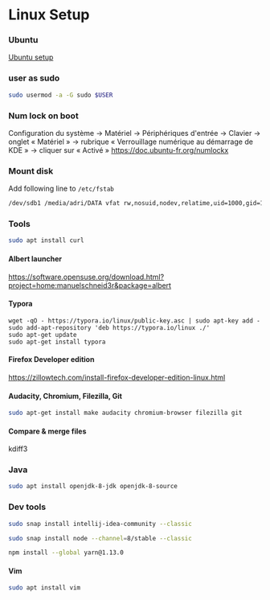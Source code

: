# Linux Setup

### Ubuntu
[Ubuntu setup](./Ubuntu.md)

### user as sudo
```bash
sudo usermod -a -G sudo $USER
```


### Num lock on boot
Configuration du système → Matériel → Périphériques d'entrée → Clavier → onglet « Matériel » → rubrique « Verrouillage numérique au démarrage de KDE » → cliquer sur « Activé »
https://doc.ubuntu-fr.org/numlockx

### Mount disk
Add following line to `/etc/fstab`

```bash
/dev/sdb1 /media/adri/DATA vfat rw,nosuid,nodev,relatime,uid=1000,gid=1000,fmask=0022,dmask=0022,codepage=437,iocharset=iso8859-1,shortname=mixed
```

### Tools
```bash
sudo apt install curl
```
#### Albert launcher
https://software.opensuse.org/download.html?project=home:manuelschneid3r&package=albert

#### Typora
```
wget -qO - https://typora.io/linux/public-key.asc | sudo apt-key add -
sudo add-apt-repository 'deb https://typora.io/linux ./'
sudo apt-get update
sudo apt-get install typora
```

#### Firefox Developer edition
https://zillowtech.com/install-firefox-developer-edition-linux.html

#### Audacity, Chromium, Filezilla, Git
```bash
sudo apt-get install make audacity chromium-browser filezilla git 
```

#### Compare & merge files
kdiff3


### Java
```bash
sudo apt install openjdk-8-jdk openjdk-8-source
```

### Dev tools
```bash
sudo snap install intellij-idea-community --classic

sudo snap install node --channel=8/stable --classic

npm install --global yarn@1.13.0
```

#### Vim
```bash
sudo apt install vim
```
